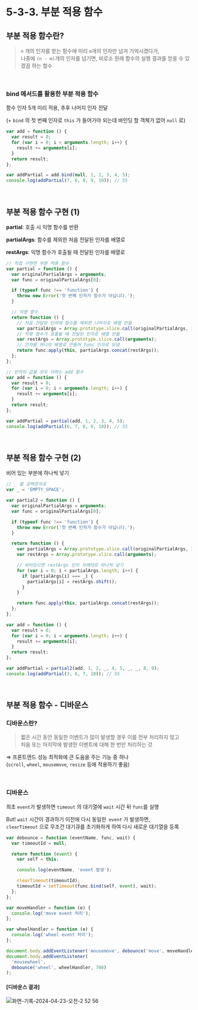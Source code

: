 # 5-3-3. 부분 적용 함수

## 부분 적용 함수란?

> `n` 개의 인자를 받는 함수에 미리 `m`개의 인자만 넘겨 기억시켰다가, <br>
> 나중에 `(n - m)`개의 인자를 넘기면, 비로소 원래 함수의 실행 결과를 얻을 수 있겠끔 하는 함수

<br>

### bind 메서드를 활용한 부분 적용 함수

함수 인자 5개 미리 적용, 추후 나머지 인자 전달

(+ `bind` 의 첫 번째 인자로 `this` 가 들어가야 되는데 바인딩 할 객체가 없어 `null` 로)

```js
var add = function () {
  var result = 0;
  for (var i = 0; i < arguments.length; i++) {
    result += arguments[i];
  }
  return result;
};

var addPartial = add.bind(null, 1, 2, 3, 4, 5);
console.log(addPartial(7, 6, 8, 9, 10)); // 55
```

<br>

## 부분 적용 함수 구현 (1)

**partial**: 호출 시 익명 함수를 반환

**partialArgs**: 함수를 제외한 처음 전달된 인자를 배열로

**restArgs**: 익명 함수가 호출될 때 전달된 인자를 배열로



```js
// 직접 구현한 부분 적용 함수
var partial = function () {
  var originalPartialArgs = arguments;
  var func = originalPartialArgs[0];

  if (typeof func !== 'function') {
    throw new Error('첫 번째 인자가 함수가 아닙니다.');
  }

  // 익명 함수
  return function () {
    // 처음 전달된 인자에 함수를 제외한 나머지로 배열 만듦
    var partialArgs = Array.prototype.slice.call(originalPartialArgs, 1);
    // 익명 함수가 호출될 때 전달된 인자로 배열 만듦
    var restArgs = Array.prototype.slice.call(arguments);
    // 인자를 하나의 배열로 만들어 func 인자로 보냄
    return func.apply(this, partialArgs.concat(restArgs));
  };
};

// 인자의 값을 모두 더하는 add 함수
var add = function () {
  var result = 0;
  for (var i = 0; i < arguments.length; i++) {
    result += arguments[i];
  }
  return result;
};

var addPartial = partial(add, 1, 2, 3, 4, 5);
console.log(addPartial(6, 7, 8, 9, 10)); // 55
```

<br>

## 부분 적용 함수 구현 (2)

비어 있는 부분에 하나씩 넣기

```js
// _ 를 공백문자로
var _ = 'EMPTY_SPACE';

var partial2 = function () {
  var originalPartialArgs = arguments;
  var func = originalPartialArgs[0];

  if (typeof func !== 'function') {
    throw new Error('첫 번째 인자가 함수가 아닙니다.');
  }

  return function () {
    var partialArgs = Array.prototype.slice.call(originalPartialArgs, 1);
    var restArgs = Array.prototype.slice.call(arguments);

    // 비어있으면 restArgs 인자 차례대로 하나씩 넣기
    for (var i = 0; i < partialArgs.length; i++) {
      if (partialArgs[i] === _) {
        partialArgs[i] = restArgs.shift();
      }
    }

    return func.apply(this, partialArgs.concat(restArgs));
  };
};

var add = function () {
  var result = 0;
  for (var i = 0; i < arguments.length; i++) {
    result += arguments[i];
  }
  return result;
};

var addPartial = partial2(add, 1, 2, _, 4, 5, _, _, 8, 9);
console.log(addPartial(3, 6, 7, 10)); // 55
```

<br>

## 부분 적용 함수 - 디바운스

### 디바운스란?

> 짧은 시간 동안 동일한 이벤트가 많이 발생할 경우 이를 전부 처리하지 않고 <br>
> 처음 또는 마지막에 발생한 이벤트에 대해 한 번만 처리하는 것 <br>

⇒ 프론트엔드 성능 최적화에 큰 도움을 주는 기능 중 하나 <br>
(`scroll`, `wheel`, `mousemove`, `resize` 등에 적용하기 좋음)

<br>

### 디바운스

최초 `event`가 발생하면 `timeout` 의 대기열에 `wait` 시간 뒤 `func`를 실행

But! `wait` 시간이 경과하기 이전에 다시 동일한` event` 가 발생하면, <br> `clearTimeout` 으로 무조건 대기큐를 초기화하게 하여 다시 새로운 대기열을 등록

```js
var debounce = function (eventName, func, wait) {
  var timeoutId = null;

  return function (event) {
    var self = this;

    console.log(eventName, 'event 발생');

    clearTimeout(timeoutId);
    timeoutId = setTimeout(func.bind(self, event), wait);
  };
};

var moveHandler = function (e) {
  console.log('move event 처리');
};

var wheelHandler = function (e) {
  console.log('wheel event 처리');
};

document.body.addEventListener('mousemove', debounce('move', moveHandler, 500));
document.body.addEventListener(
  'mousewheel',
  debounce('wheel', wheelHandler, 700)
);
```

#### [디바운스 결과]

![화면-기록-2024-04-23-오전-2 52 56](https://github.com/CitrusSoda/codeit14_techtalk/assets/98106371/5d5b2a05-8351-49d9-951f-0679758f5e8e)
